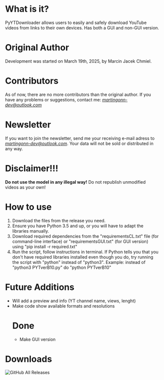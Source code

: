 # What is it?
PyYTDownloader allows users to easily and safely download YouTube videos from links to their own devices. Has both a GUI and non-GUI version.
# Original Author 
Development was started on March 19th, 2025, by Marcin Jacek Chmiel.
# Contributors 
As of now, there are no more contributors than the original author.
If you have any problems or suggestions, contact me: *martingonn-dev@outlook.com*
# Newsletter
If you want to join the newsletter, send me your receiving e-mail adress to *martingonn-dev@outlook.com*. Your data will not be sold or distributed in any way.
# Disclaimer!!!
**Do not use the model in any illegal way!** Do not republish unmodified videos as your own!
# How to use
1. Download the files from the release you need.
2. Ensure you have Python 3.5 and up, or you will have to adapt the libraries manually.
4. Download required dependencies from the "requirementsCL.txt" file (for command-line interface) or "requirementsGUI.txt" (for GUI version) using "pip install -r required.txt"
5. Run the script, follow instructions in terminal.
   If Python tells you that you don't have required libraries installed even though you do, try running the script with "python" instead of "python3". Example: instead of "python3 PYTverB10.py" do "python PYTverB10"

# Future Additions
* Will add a preview and info (YT channel name, views, lenght)
* Make code show available formats and resolutions
  # Done
  * Make GUI version

# Downloads
![GitHub All Releases](https://img.shields.io/github/downloads/Martingonn/PythonYTDownloader/total)
